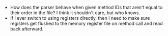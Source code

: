 - How does the parser behave when given method IDs that aren't equal to their order in the file? I think it shouldn't care, but who knows.
- If I ever switch to using registers directly, then I need to make sure registers get flushed to the memory register file on method call and read back afterward.
